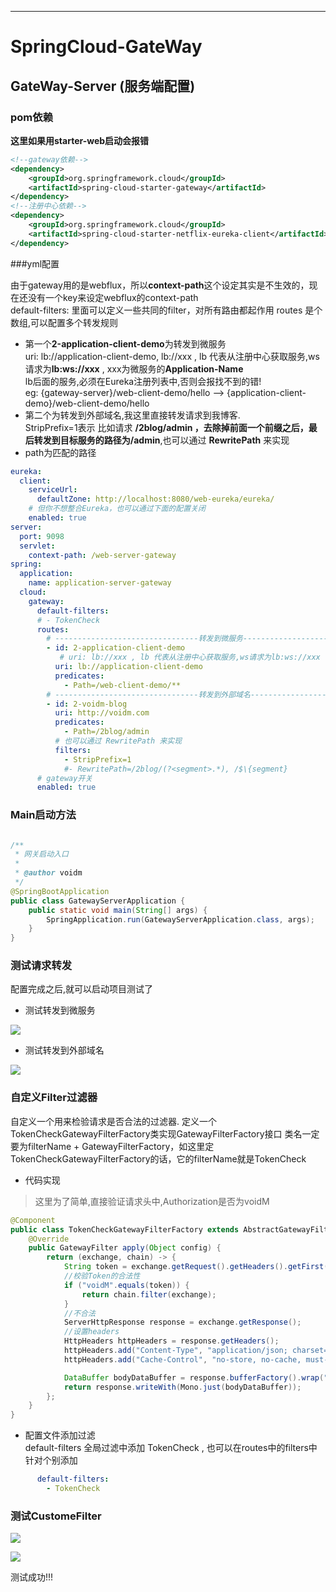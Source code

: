 ------------

# SpringCloud-GateWay

## GateWay-Server (服务端配置)
### pom依赖

**这里如果用starter-web启动会报错**
```xml
<!--gateway依赖-->
<dependency>
    <groupId>org.springframework.cloud</groupId>
    <artifactId>spring-cloud-starter-gateway</artifactId>
</dependency>
<!--注册中心依赖-->
<dependency>
    <groupId>org.springframework.cloud</groupId>
    <artifactId>spring-cloud-starter-netflix-eureka-client</artifactId>
</dependency>
```

###yml配置

由于gateway用的是webflux，所以**context-path**这个设定其实是不生效的，现在还没有一个key来设定webflux的context-path  
default-filters: 里面可以定义一些共同的filter，对所有路由都起作用
routes 是个数组,可以配置多个转发规则
 - 第一个**2-application-client-demo**为转发到微服务  
 uri: lb://application-client-demo,  lb://xxx , lb 代表从注册中心获取服务,ws请求为**lb:ws://xxx** , xxx为微服务的**Application-Name**  
 lb后面的服务,必须在Eureka注册列表中,否则会报找不到的错!  
 eg: {gateway-server}/web-client-demo/hello  --> {application-client-demo}/web-client-demo/hello
 - 第二个为转发到外部域名,我这里直接转发请求到我博客.  
 StripPrefix=1表示 比如请求 **/2blog/admin **，去除掉前面一个前缀之后，最后转发到目标服务的路径为**/admin**,也可以通过 **RewritePath** 来实现
 - path为匹配的路径

```yml
eureka:
  client:
    serviceUrl:
      defaultZone: http://localhost:8080/web-eureka/eureka/
    # 但你不想整合Eureka，也可以通过下面的配置关闭
    enabled: true
server:
  port: 9098
  servlet:
    context-path: /web-server-gateway
spring:
  application:
    name: application-server-gateway
  cloud:
    gateway:
      default-filters:
      # - TokenCheck
      routes:
        # --------------------------------转发到微服务------------------------------------
        - id: 2-application-client-demo
           # uri: lb://xxx , lb 代表从注册中心获取服务,ws请求为lb:ws://xxx
          uri: lb://application-client-demo
          predicates:
            - Path=/web-client-demo/**
        # --------------------------------转发到外部域名------------------------------------
        - id: 2-voidm-blog
          uri: http://voidm.com
          predicates:
            - Path=/2blog/admin
          # 也可以通过 RewritePath 来实现
          filters:
            - StripPrefix=1
            #- RewritePath=/2blog/(?<segment>.*), /$\{segment}
      # gateway开关
      enabled: true
```

### Main启动方法
```java

/**
 * 网关启动入口
 *
 * @author voidm
 */
@SpringBootApplication
public class GatewayServerApplication {
    public static void main(String[] args) {
        SpringApplication.run(GatewayServerApplication.class, args);
    }
}
```

### 测试请求转发

配置完成之后,就可以启动项目测试了

- 测试转发到微服务

[![](http://voidm.com/wp-content/uploads/2019/01/TIM截图20190121132350.png)](http://voidm.com/wp-content/uploads/2019/01/TIM截图20190121132350.png)

- 测试转发到外部域名

[![](http://voidm.com/wp-content/uploads/2019/01/TIM截图20190121132822.png)](http://voidm.com/wp-content/uploads/2019/01/TIM截图20190121132822.png)

### 自定义Filter过滤器

自定义一个用来检验请求是否合法的过滤器.
定义一个TokenCheckGatewayFilterFactory类实现GatewayFilterFactory接口
类名一定要为filterName + GatewayFilterFactory，如这里定 TokenCheckGatewayFilterFactory的话，它的filterName就是TokenCheck

- 代码实现

> 这里为了简单,直接验证请求头中,Authorization是否为voidM

```java
@Component
public class TokenCheckGatewayFilterFactory extends AbstractGatewayFilterFactory<Object> {
    @Override
    public GatewayFilter apply(Object config) {
        return (exchange, chain) -> {
            String token = exchange.getRequest().getHeaders().getFirst("Authorization");
            //校验Token的合法性
            if ("voidM".equals(token)) {
                return chain.filter(exchange);
            }
            //不合法
            ServerHttpResponse response = exchange.getResponse();
            //设置headers
            HttpHeaders httpHeaders = response.getHeaders();
            httpHeaders.add("Content-Type", "application/json; charset=UTF-8");
            httpHeaders.add("Cache-Control", "no-store, no-cache, must-revalidate, max-age=0");

            DataBuffer bodyDataBuffer = response.bufferFactory().wrap("token 不合法".getBytes());
            return response.writeWith(Mono.just(bodyDataBuffer));
        };
    }
}
```

- 配置文件添加过滤  
default-filters 全局过滤中添加 TokenCheck , 也可以在routes中的filters中针对个别添加
```yml
      default-filters:
        - TokenCheck
```

### 测试CustomeFilter

[![](http://voidm.com/wp-content/uploads/2019/01/TIM截图20190121133725.png)](http://voidm.com/wp-content/uploads/2019/01/TIM截图20190121133725.png)

[![](http://voidm.com/wp-content/uploads/2019/01/TIM截图20190121133802.png)](http://voidm.com/wp-content/uploads/2019/01/TIM截图20190121133802.png)

测试成功!!!